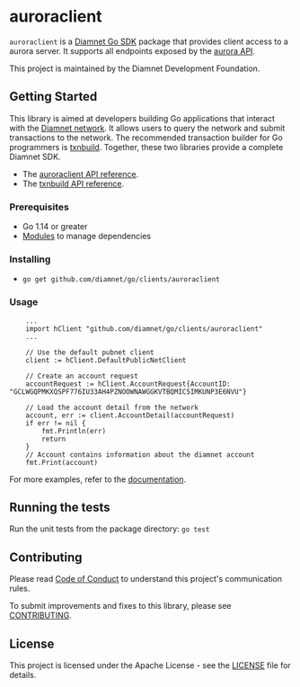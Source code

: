# auroraclient


`auroraclient` is a [Diamnet Go SDK](https://www.diamnet.org/developers/reference/) package that provides client access to a aurora server. It supports all endpoints exposed by the [aurora API](https://www.diamnet.org/developers/aurora/reference/index.html).

This project is maintained by the Diamnet Development Foundation.

## Getting Started
This library is aimed at developers building Go applications that interact with the [Diamnet network](https://www.diamnet.org/). It allows users to query the network and submit transactions to the network. The recommended transaction builder for Go programmers is [txnbuild](https://github.com/diamnet/go/tree/master/txnbuild). Together, these two libraries provide a complete Diamnet SDK.

* The [auroraclient API reference](https://godoc.org/github.com/diamnet/go/clients/auroraclient).
* The [txnbuild API reference](https://godoc.org/github.com/diamnet/go/txnbuild).

### Prerequisites
* Go 1.14 or greater
* [Modules](https://github.com/golang/go/wiki/Modules) to manage dependencies

### Installing
* `go get github.com/diamnet/go/clients/auroraclient`

### Usage

``` golang
    ...
    import hClient "github.com/diamnet/go/clients/auroraclient"
    ...

    // Use the default pubnet client
    client := hClient.DefaultPublicNetClient

    // Create an account request
    accountRequest := hClient.AccountRequest{AccountID: "GCLWGQPMKXQSPF776IU33AH4PZNOOWNAWGGKVTBQMIC5IMKUNP3E6NVU"}

    // Load the account detail from the network
    account, err := client.AccountDetail(accountRequest)
    if err != nil {
        fmt.Println(err)
        return
    }
    // Account contains information about the diamnet account
    fmt.Print(account)
```
For more examples, refer to the [documentation](https://godoc.org/github.com/diamnet/go/clients/auroraclient).

## Running the tests
Run the unit tests from the package directory: `go test`

## Contributing
Please read [Code of Conduct](https://github.com/diamnet/.github/blob/master/CODE_OF_CONDUCT.md) to understand this project's communication rules.

To submit improvements and fixes to this library, please see [CONTRIBUTING](../CONTRIBUTING.md).

## License
This project is licensed under the Apache License - see the [LICENSE](../../LICENSE-APACHE.txt) file for details.
